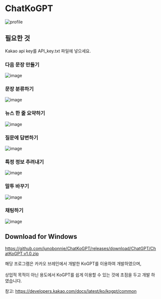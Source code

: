 # ChatKoGPT
![profile](https://user-images.githubusercontent.com/60418809/217011831-67c3272f-8ebd-42b3-adc7-1839644f330b.png)

## 필요한 것
Kakao api key를 API_key.txt 파일에 넣으세요.

### 다음 문장 만들기
![image](https://user-images.githubusercontent.com/60418809/217211790-5eeecae5-2b62-4174-a15a-8243f01382d0.png)
### 문장 분류하기
![image](https://user-images.githubusercontent.com/60418809/217210546-88fb911c-9ba0-45cc-8c50-b92a3ab147bc.png)
### 뉴스 한 줄 요약하기
![image](https://user-images.githubusercontent.com/60418809/217212483-bb4ac933-355e-4d80-847a-ee1d6fc9b506.png)
### 질문에 답변하기
![image](https://user-images.githubusercontent.com/60418809/217212986-6fae4aa5-23ab-4235-a249-c1cdd8268bca.png)
### 특정 정보 추려내기
![image](https://user-images.githubusercontent.com/60418809/217213904-98a5b165-3483-4cf4-be0e-5c109ac43de7.png)
### 말투 바꾸기
![image](https://user-images.githubusercontent.com/60418809/217214560-a29ecf4a-4f3f-4339-83a0-cf7c746da2cf.png)
### 채팅하기
![image](https://user-images.githubusercontent.com/60418809/217215647-2ad64636-c213-41ba-9d14-38ae5d1d7d7d.png)


## Download for Windows
https://github.com/junobonnie/ChatKoGPT/releases/download/ChatGPT/ChatKoGPT.v1.0.zip

해당 프로그램은 카카오 브레인에서 개발한 KoGPT를 이용하여 개발하였으며,</br></br>
상업적 목적이 아닌 용도에서 KoGPT를 쉽게 이용할 수 있는 것에 초점을 두고 개발 하였습니다.

참고: https://developers.kakao.com/docs/latest/ko/kogpt/common
